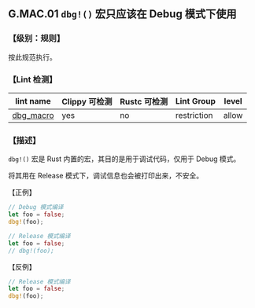 ## G.MAC.01   `dbg!()` 宏只应该在 Debug 模式下使用

### 【级别：规则】

按此规范执行。

### 【Lint 检测】

| lint name                                                    | Clippy 可检测 | Rustc 可检测 | Lint Group  | level |
| ------------------------------------------------------------ | ------------- | ------------ | ----------- | ----- |
| [dbg_macro](https://rust-lang.github.io/rust-clippy/master/#dbg_macro) | yes           | no           | restriction | allow |

### 【描述】

`dbg!()` 宏是 Rust 内置的宏，其目的是用于调试代码，仅用于 Debug 模式。 

将其用在 Release 模式下，调试信息也会被打印出来，不安全。

【正例】

```rust
// Debug 模式编译
let foo = false;
dbg!(foo); 

// Release 模式编译
let foo = false;
// dbg!(foo); 
```

【反例】

```rust
// Release 模式编译
let foo = false;
dbg!(foo); 
```
